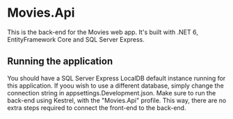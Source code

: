﻿# Movies.Api

This is the back-end for the Movies web app. It's built with .NET 6, EntityFramework Core and SQL Server Express.

## Running the application

You should have a SQL Server Express LocalDB default instance running for this application. If yoou wish to use a different database, simply change the connection string in appsettings.Development.json.
Make sure to run the back-end using Kestrel, with the "Movies.Api" profile. This way, there are no extra steps required to connect the front-end to the back-end.